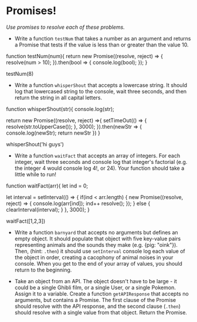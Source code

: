 # Promises!

_Use promises to resolve each of these problems._

- Write a function `testNum` that takes a number as an argument and returns a Promise that tests if the value is less than or greater than the value 10.


function testNum(num){
  return new Promise((resolve, reject) => {
    resolve(num > 10);
  }).then(bool => {
    console.log(bool);
  });
}

testNum(8)



- Write a function `whisperShout` that accepts a lowercase string. It should log that lowercased string to the console, wait three seconds, and then return the string in all capital letters.


function whisperShout(str){
  console.log(str);

  return new Promise((resolve, reject) =>{
    setTimeOut(() => {
      resolve(str.toUpperCase());
    }, 3000);
  }).then(newStr => {
      console.log(newStr);
      return newStr
    })
}

whisperShout('hi guys')





- Write a function `waitFact` that accepts an array of integers. For each integer, wait three seconds and console log that integer's factorial (e.g. the integer 4 would console log 4!, or 24). Your function should take a little while to run!


function waitFact(arr){
  let ind = 0;

  let interval = setInterval(() => {
    if(ind < arr.length) {
      new Promise((resolve, reject) => {
        console.log(arr[ind]);
        ind++
        resolve();
        });
    } else {
      clearInterval(interval);
      }
    }, 3000);
  }


waitFact([1,2,3])





- Write a function `barnyard` that accepts no arguments but defines an empty object. It should populate that object with five key-value pairs representing animals and the sounds they make (e.g. {pig: "oink"}). Then, (hint: `.then`) it should use `setInterval` console log each value of the object in order, creating a cacophony of animal noises in your console. When you get to the end of your array of values, you should return to the beginning.










- Take an object from an API. The object doesn't have to be large - it could be a single Ghibli film, or a single User, or a single Pokemon. Assign it to a variable. Create a function `getAPIResponse` that accepts no arguments, but contains a Promise. The first clause of the Promise should resolve with the API response, and the second clause (`.then`) should resolve with a single value from that object. Return the Promise.

